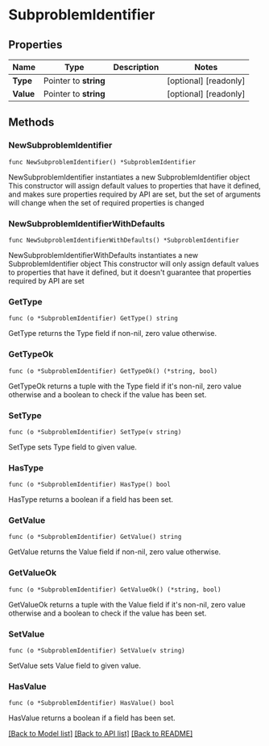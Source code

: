 # SubproblemIdentifier

## Properties

Name | Type | Description | Notes
------------ | ------------- | ------------- | -------------
**Type** | Pointer to **string** |  | [optional] [readonly] 
**Value** | Pointer to **string** |  | [optional] [readonly] 

## Methods

### NewSubproblemIdentifier

`func NewSubproblemIdentifier() *SubproblemIdentifier`

NewSubproblemIdentifier instantiates a new SubproblemIdentifier object
This constructor will assign default values to properties that have it defined,
and makes sure properties required by API are set, but the set of arguments
will change when the set of required properties is changed

### NewSubproblemIdentifierWithDefaults

`func NewSubproblemIdentifierWithDefaults() *SubproblemIdentifier`

NewSubproblemIdentifierWithDefaults instantiates a new SubproblemIdentifier object
This constructor will only assign default values to properties that have it defined,
but it doesn't guarantee that properties required by API are set

### GetType

`func (o *SubproblemIdentifier) GetType() string`

GetType returns the Type field if non-nil, zero value otherwise.

### GetTypeOk

`func (o *SubproblemIdentifier) GetTypeOk() (*string, bool)`

GetTypeOk returns a tuple with the Type field if it's non-nil, zero value otherwise
and a boolean to check if the value has been set.

### SetType

`func (o *SubproblemIdentifier) SetType(v string)`

SetType sets Type field to given value.

### HasType

`func (o *SubproblemIdentifier) HasType() bool`

HasType returns a boolean if a field has been set.

### GetValue

`func (o *SubproblemIdentifier) GetValue() string`

GetValue returns the Value field if non-nil, zero value otherwise.

### GetValueOk

`func (o *SubproblemIdentifier) GetValueOk() (*string, bool)`

GetValueOk returns a tuple with the Value field if it's non-nil, zero value otherwise
and a boolean to check if the value has been set.

### SetValue

`func (o *SubproblemIdentifier) SetValue(v string)`

SetValue sets Value field to given value.

### HasValue

`func (o *SubproblemIdentifier) HasValue() bool`

HasValue returns a boolean if a field has been set.


[[Back to Model list]](../README.md#documentation-for-models) [[Back to API list]](../README.md#documentation-for-api-endpoints) [[Back to README]](../README.md)


